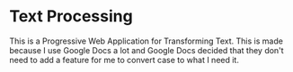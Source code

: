 # Text Processing
This is a Progressive Web Application for Transforming Text.
This is made because I use Google Docs a lot and Google Docs decided that they don't need to add a feature for me to convert case to what I need it.
